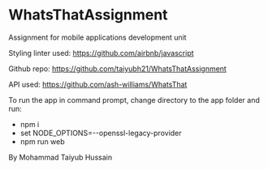 # WhatsThatAssignment
 
Assignment for mobile applications development unit 

Styling linter used:
https://github.com/airbnb/javascript

Github repo:
https://github.com/taiyubh21/WhatsThatAssignment

API used: 
https://github.com/ash-williams/WhatsThat

To run the app in command prompt, change directory to the app folder and run:

- npm i
- set NODE_OPTIONS=--openssl-legacy-provider
- npm run web

By Mohammad Taiyub Hussain
